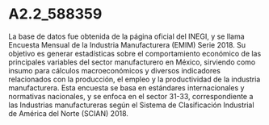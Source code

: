 # A2.2_588359


La base de datos fue obtenida de la página oficial del INEGI, y se llama Encuesta Mensual de la Industria Manufacturera (EMIM) Serie 2018. Su objetivo es generar estadísticas sobre el comportamiento económico de las principales variables del sector manufacturero en México, sirviendo como insumo para cálculos macroeconómicos y diversos indicadores relacionados con la producción, el empleo y la productividad de la industria manufacturera. Esta encuesta se basa en estándares internacionales y normativas nacionales, y se enfoca en el sector 31-33, correspondiente a las Industrias manufactureras según el Sistema de Clasificación Industrial de América del Norte (SCIAN) 2018.
